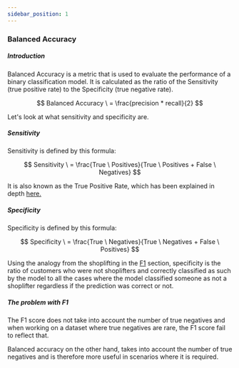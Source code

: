 ```yaml
---
sidebar_position: 1
---
```


### Balanced Accuracy

##### Introduction

Balanced Accuracy is a metric that is used to evaluate the performance of a binary classification model. It is calculated as the ratio of the Sensitivity (true positive rate) to the Specificity (true negative rate).

$$
    Balanced Accuracy \ = \frac{precision * recall}{2}
$$

Let's look at what sensitivity and specificity are.

##### Sensitivity 

Sensitivity is defined by this formula:

$$
    Sensitivity \ = \frac{True \ Positives}{True \ Positives + False \ Negatives}
$$

It is also known as the True Positive Rate, which has been explained in depth [here.](./01_ROC.md)

##### Specificity 

Specificity is defined by this formula:

$$
    Specificity \ = \frac{True \ Negatives}{True \ Negatives + False \ Positives}
$$


Using the analogy from the shoplifting in the [F1](./00_F1.md) section, specificity is the ratio of customers who were not shoplifters and correctly classified as such by the model to all the cases where the model classified someone as not a shoplifter regardless if the prediction was correct or not.

##### The problem with F1

The F1 score does not take into account the number of true negatives and when working on a dataset where true negatives are rare, the F1 score fail to reflect that.

Balanced accuracy on the other hand, takes into account the number of true negatives and is therefore more useful in scenarios where it is required.


